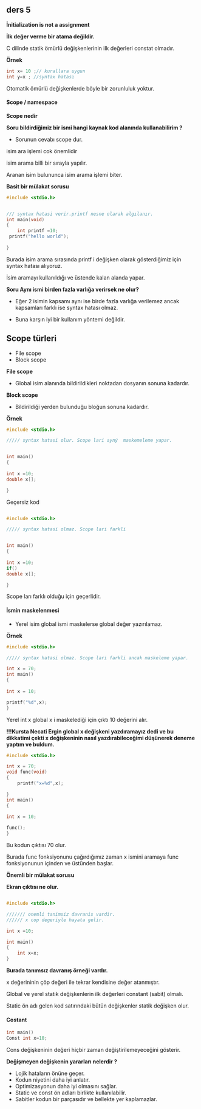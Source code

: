 ## ders 5

**İnitialization is not a assignment**

**İlk değer verme bir atama değildir.**

C dilinde statik ömürlü değişkenlerinin ilk değerleri constat olmadır.

**Örnek**
```c
int x= 10 ;// kurallara uygun
int y=x ; //syntax hatası
```

Otomatik ömürlü değişkenlerde böyle bir zorunluluk yoktur.

#### Scope / namespace

**Scope nedir**

**Soru bildirdiğimiz bir ismi hangi kaynak kod alanında kullanabilirim ?**

+ Sorunun cevabı scope dur.

isim ara işlemi cok önemlidir

isim arama billi bir sırayla yapılır.

Aranan isim bulununca isim arama işlemi biter.

**Basit bir mülakat sorusu**
```c
#include <stdio.h>


/// syntax hatasi verir.printf nesne olarak algılanır.
int main(void)
{
	int printf =10;
 printf("hello world");
 
}
```

Burada isim arama sırasında printf i değişken olarak gösterdiğimiz için syntax hatası alıyoruz.

İsim aramayı kullanıldığı ve üstende kalan alanda yapar.

**Soru Aynı ismi birden fazla varlığa verirsek ne olur?**

+ Eğer 2 isimin kapsamı aynı ise birde fazla varlığa verilemez ancak kapsamları farklı ise syntax hatası olmaz.

 + Buna karşın iyi bir kullanım yöntemi değildir.

## Scope türleri

+ File scope
+ Block scope

**File scope**

+ Global isim alanında bildirildikleri noktadan dosyanın sonuna kadardır.

**Block scope**
+ Bildirildiği yerden bulunduğu bloğun sonuna kadardır.

**Örnek**
```c
#include <stdio.h>

///// syntax hatasi olur. Scope lari ayný  maskemeleme yapar.


int main()
{
	
int x =10;
double x[];	

}
```
Geçersiz kod
```c

#include <stdio.h>

///// syntax hatasi olmaz. Scope lari farkli 


int main()
{
	
int x =10;
if()
double x[];	

}
```

Scope ları farklı olduğu için geçerlidir.

#### İsmin maskelenmesi
+ Yerel isim global ismi maskelerse global değer yazırılamaz.

**Örnek**
```c
#include <stdio.h>

///// syntax hatasi olmaz. Scope lari farkli ancak maskeleme yapar.

int x = 70;
int main()
{
	
int x = 10;

printf("%d",x);
}
```

Yerel int x global x i maskelediği için çıktı 10 değerini alır.

**!!!Kursta Necati Ergin global x değişkeni yazdıramayız dedi ve bu dikkatimi çekti x değişkeninin nasıl yazdırabileceğimi düşünerek deneme yaptım ve buldum.**

```c
#include <stdio.h>

int x = 70;
void func(void)
{
    printf("x=%d",x);

}
int main()
{
	
int x = 10;

func();
}
```
Bu kodun çıktısı 70 olur.

Burada func fonksiyonunu çağırdığımız zaman x ismini aramaya func fonksiyonunun içinden ve üstünden başlar.

**Önemli bir mülakat sorusu**

**Ekran çıktısı ne olur.**
```c

#include <stdio.h>

/////// onemli tanimsiz davranis vardir.
////// x cop degeriyle hayata gelir.

int x =10;

int main()
{
	int x=x;
}
```
**Burada tanımsız davranış örneği vardır.**

x değerininin çöp değeri ile tekrar kendisine değer atanmıştır.

Global ve yerel statik değişkenlerin ilk değerleri constant (sabit) olmalı.

Static ön adı gelen kod satırındaki bütün değişkenler statik değişken olur.

#### Costant
```c
int main()
Const int x=10;
```

Cons değişkeninin değeri hiçbir zaman değiştirilemeyeceğini gösterir.

**Değişmeyen değişkenin yararları nelerdir ?**

+ Lojik hataların önüne geçer.
+ Kodun niyetini daha iyi anlatır.
+ Optimizasyonun daha iyi olmasını sağlar.
+ Static ve const ön adları birlikte kullanılabilir.
+ Sabitler kodun bir parçasıdır ve bellekte yer kaplamazlar.
